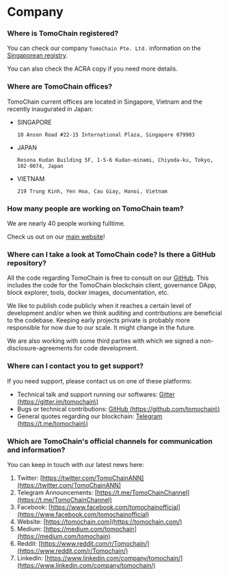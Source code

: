 # Company

### **Where is TomoChain registered?**

You can check our company `TomoChain Pte. Ltd.` information on the [Singaporean registry](https://www.sgpbusiness.com/company/Tomochain-Pte-Ltd).

You can also check the ACRA copy if you need more details.

### **Where are TomoChain offices?**

TomoChain current offices are located in Singapore, Vietnam and the recently inaugurated in Japan:

* SINGAPORE

  `10 Anson Road #22-15 International Plaza, Singapore 079903`

* JAPAN

  `Resona Kudan Building 5F, 1-5-6 Kudan-minami, Chiyoda-ku, Tokyo, 102-0074, Japan`

* VIETNAM

  `219 Trung Kinh, Yen Hoa, Cau Giay, Hanoi, Vietnam`

### **How many people are working on TomoChain team?**

We are nearly 40 people working fulltime.

Check us out on our [main website](https://tomochain.com/about-us/)!

### **Where can I take a look at TomoChain code? Is there a GitHub repository?**

All the code regarding TomoChain is free to consult on our [GitHub](https://github.com/tomochain). This includes the code for the TomoChain blockchain client, governance DApp, block explorer, tools, docker images, documentation, etc.

We like to publish code publicly when it reaches a certain level of development and/or when we think auditing and contributions are beneficial to the codebase. Keeping early projects private is probably more responsible for now due to our scale. It might change in the future.

We are also working with some third parties with which we signed a non-disclosure-agreements for code development.

### **Where can I contact you to get support?**

If you need support, please contact us on one of these platforms:

* Technical talk and support running our softwares: [Gitter \(https://gitter.im/tomochain\)](https://gitter.im/tomochain)
* Bugs or technical contributions: [GitHub \(https://github.com/tomochain\)](https://github.com/tomochain)
* General quotes regarding our blockchain: [Telegram \(https://t.me/tomochain\)](https://t.me/tomochain)

### **Which are TomoChain's official channels for communication and information?**

You can keep in touch with our latest news here:

1. Twitter: [https://twitter.com/TomoChainANN](https://twitter.com/TomoChainANN)
2. Telegram Announcements: [https://t.me/TomoChainChannel](https://t.me/TomoChainChannel)
3. Facebook: [https://www.facebook.com/tomochainofficial](https://www.facebook.com/tomochainofficial)
4. Website: [https://tomochain.com](https://tomochain.com/)
5. Medium: [https://medium.com/tomochain](https://medium.com/tomochain)
6. Reddit: [https://www.reddit.com/r/Tomochain/](https://www.reddit.com/r/Tomochain/)
7. LinkedIn: [https://www.linkedin.com/company/tomochain/](https://www.linkedin.com/company/tomochain/)

